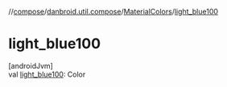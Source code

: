 //[compose](../../../index.md)/[danbroid.util.compose](../index.md)/[MaterialColors](index.md)/[light_blue100](light_blue100.md)

# light_blue100

[androidJvm]\
val [light_blue100](light_blue100.md): Color
